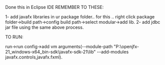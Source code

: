 
Done this in Eclipse IDE
REMEMBER TO THESE:

1- add javafx libraries in ur package folder.. for this .. right click package folder->build path->config build path->select modular->add lib.
2- add jdbc jar file using the same above process.

TO RUN:

run->run config->add vm arguments(--module-path "P:\openjfx-21_windows-x64_bin-sdk\javafx-sdk-21\lib" --add-modules javafx.controls,javafx.fxml).
